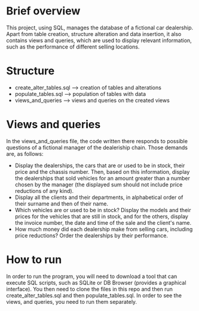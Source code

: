 # Brief overview
This project, using SQL, manages the database of a fictional car dealership. Apart from table creation, structure alteration and data insertion, it also contains views and queries, which are used to display relevant information, such as the performance of different selling locations. <br/>


# Structure
- create_alter_tables.sql --> creation of tables and alterations
- populate_tables.sql --> population of tables with data
- views_and_queries --> views and queries on the created views


# Views and queries
In the views_and_queries file, the code written there responds to possible questions of a fictional manager of the dealeriship chain. Those demands are, as follows:
- Display the dealerships, the cars that are or used to be in stock, their price and the chassis number. Then, based on this information, display the dealerships that sold vehicles for an amount greater than a number chosen by the manager (the displayed sum should not include price reductions of any kind).
- Display all the clients and their departments, in alphabetical order of their surname and then of their name.
- Which vehicles are or used to be in stock? Display the models and their prices for the vehicles that are still in stock, and for the others, display the invoice number, the date and time of the sale and the client's name.
- How much money did each dealership make from selling cars, including price reductions? Order the dealerships by their performance.
  

# How to run
In order to run the program, you will need to download a tool that can execute SQL scripts, such as SQLite or DB Browser (provides a graphical interface). You then need to clone the files in this repo and then run create_alter_tables.sql and then populate_tables.sql. In order to see the views, and queries, you need to run them separately.
